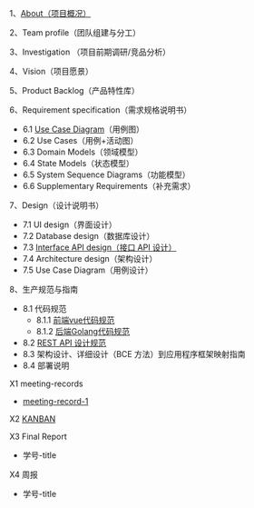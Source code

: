 1、[About（项目概况）](docs/about.md)

2、Team profile（团队组建与分工）

3、Investigation （项目前期调研/竞品分析）

4、Vision（项目愿景）

5、Product Backlog（产品特性库）

6、Requirement specification（需求规格说明书）

- 6.1 [Use Case Diagram](docs/use-case-diagram.md)（用例图）
- 6.2 Use Cases（用例+活动图）
- 6.3 Domain Models（领域模型）
- 6.4 State Models（状态模型）
- 6.5 System Sequence Diagrams（功能模型）
- 6.6 Supplementary Requirements（补充需求）

7、Design（设计说明书）

- 7.1 UI design（界面设计）
- 7.2 Database design（数据库设计）
- 7.3 [Interface API design（接口 API 设计）](docs/Interface-API-design.md)
- 7.4 Architecture design（架构设计）
- 7.5 Use Case Diagram（用例设计）

8、生产规范与指南

- 8.1 代码规范
  - 8.1.1 [前端vue代码规范](docs/fe-code-style-guide.md)
  - 8.1.2 [后端Golang代码规范](docs/se-code-style-guide.md)
- 8.2 [REST API 设计规范](docs/Restful-api-design-guide.md)
- 8.3 架构设计、详细设计（BCE 方法）到应用程序框架映射指南
- 8.4 部署说明

X1 meeting-records
- [meeting-record-1](meetings/meeting_record_1.md)

X2 [KANBAN](https://github.com/orgs/surplus-youyu/projects)

X3 Final Report

- 学号-title

X4 周报

- 学号-title

